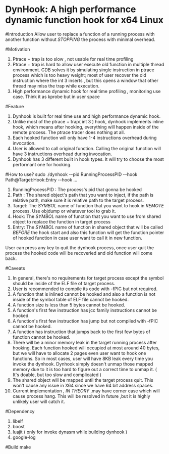 DynHook: A high performance dynamic function hook for x64 Linux
============================

#Introduction
Allow user to replace a function of a running process with another function without *STOPPING* the process with minimal overhead.

#Motivation
1. Ptrace + trap is too slow , not usable for real time profiling
2. Ptrace + trap is hard to allow user execute old function in multiple thread environment. GDB solves it by simulating single instruction in ptrace process which is too heavy weight; most of user recover the old instruction where the int 3 inserts , but this opens a window that other thread may miss the trap while execution.
3. High performance dynamic hook for real time profiling , monitoring use case. Think it as kprobe but in user space

#Feature
1. Dynhook is built for real time use and high performance dynamic hook.
2. Unlike most of the ptrace + trap( int 3 ) hook, dynhook implements inline hook, which means after hooking, everything will happen inside of the remote process. The ptrace tracer does nothing at all.
3. Each hooked function will only have 1-4 instructions overhead during invocation.
4. User is allowed to call original function. Calling the original function will have 3 instructions overhead during invocation.
5. Dynhook has 3 different built in hook types. It will try to choose the most performant one for hooking.

#How to use?
sudo ./dynhook --pid RunningProcessPID --hook Path@Target:Hook:Entry --hook ...

1. RunningProcessPID : The process's pid that gonna be hooked
2. Path : The shared object's path that you want to inject, if the path is relative path, make sure it is relative path to the target process.
3. Target: The *SYMBOL* name of function that you want to hook in *REMOTE* process. Use objdump or whatever tool to grab it.
4. Hook: The *SYMBOL* name of function that you want to use from shared object to replace the function in target process
5. Entry: The *SYMBOL* name of function in shared object that will be called *BEFORE* the hook start and also this function will get the function pointer of hooked function in case user want to call it in new function.

User can press any key to quit the dynhook process, once user quit the process the hooked code will be recoveried and old function will come back.

#Caveats
1. In general, there's no requirements for target process except the symbol should be inside of the ELF file of target process.
2. User is recommended to compile its code with -fPIC but not required.
3. A function that is inlined cannot be hooked and also a function is not inside of the symbol table of ELF file cannot be hooked.
4. A function size is less than 5 bytes cannot be hooked.
5. A function's first few instruction has jcc family instructions cannot be hooked.
6. A function's first few instruction has jump but not compiled with -fPIC cannot be hooked.
7. A function has instruction that jumps back to the first few bytes of function cannot be hooked.
8. There will be a minor memory leak in the target running process after hooking. Each function hooked will occupied at most around 40 bytes, but we will have to allocate 2 pages even user want to hook one functions. So in most cases, user will have 8KB leak every time you invoke the dynhook. Dynhook simply doesn't unmap those mapped memory due to it is too hard to figure out a correct time to unmap it. ( It's doable, but too slow and complicated )
9. The shared object will be mapped until the target process quit. This won't cause any issue in X64 since we have 64 bit address spaces.
10. Current implementation , *IN THEORY* ,may have corner case which will cause process hang. This will be resolved in future ,but it is highly unlikely user will catch it.

#Dependency
1. libelf
2. boost
3. luajit ( only for invoke dynasm while building dynhook )
4. google-log 

#Build
make
